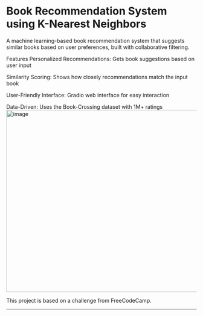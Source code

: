 

# Book Recommendation System using K-Nearest Neighbors

A machine learning-based book recommendation system that suggests similar books based on user preferences, built with collaborative filtering.

Features
Personalized Recommendations: Gets book suggestions based on user input

Similarity Scoring: Shows how closely recommendations match the input book

User-Friendly Interface: Gradio web interface for easy interaction

Data-Driven: Uses the Book-Crossing dataset with 1M+ ratings
<img width="938" height="482" alt="image" src="https://github.com/user-attachments/assets/2bf4804d-7fb1-44cc-a56c-3b758ad52585" />


This project is based on a challenge from FreeCodeCamp.

---
